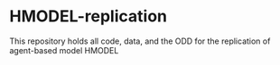 # HMODEL-replication
This repository holds all code, data, and the ODD for the replication of agent-based model HMODEL
